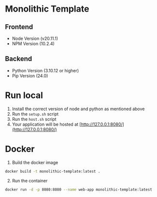# Monolithic Template

## Frontend

- Node Version (v20.11.1)
- NPM Version (10.2.4)

## Backend

- Python Version (3.10.12 or higher)
- Pip Version (24.0)

# Run local

1. Install the correct version of node and python as mentioned above
2. Run the `setup.sh` script
3. Run the `host.sh` script
4. Your application will be hosted at [http://127.0.0.1:8080/](http://127.0.0.1:8080/)

# Docker

1. Build the docker image

```bash
docker build -t monolithic-template:latest .
```

2. Run the container

```bash
docker run -d -p 8080:8080 --name web-app monolithic-template:latest
```
